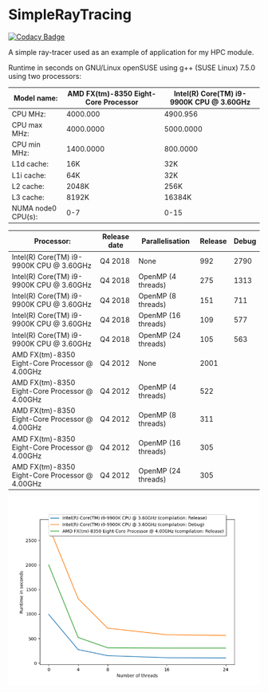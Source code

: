 # SimpleRayTracing

[![Codacy Badge](https://api.codacy.com/project/badge/Grade/2e8c4fd913234f2d880c43716c17cea9)](https://app.codacy.com/manual/effepivi/SimpleRayTracing?utm_source=github.com&utm_medium=referral&utm_content=effepivi/SimpleRayTracing&utm_campaign=Badge_Grade_Dashboard)

A simple ray-tracer used as an example of application for my HPC module.


Runtime in seconds on GNU/Linux openSUSE using g++ (SUSE Linux) 7.5.0 using two processors:


| Model name:        | AMD FX(tm)-8350 Eight-Core Processor | Intel(R) Core(TM) i9-9900K CPU @ 3.60GHz |
|--------------------|--------------------------------------|------------------------------------------|
| CPU MHz:           | 4000.000                             | 4900.956                                 |
| CPU max MHz:       | 4000.0000                            | 5000.0000                                |
| CPU min MHz:       | 1400.0000                            | 800.0000                                 |
| L1d cache:         | 16K                                  | 32K                                      |
| L1i cache:         | 64K                                  | 32K                                      |
| L2 cache:          | 2048K                                | 256K                                     |
| L3 cache:          | 8192K                                | 16384K                                   |
| NUMA node0 CPU(s): | 0-7                                  | 0-15                                     |

| Processor:                                      | Release date | Parallelisation     | Release | Debug |
|-------------------------------------------------|--------------|---------------------|---------|-------|
| Intel(R) Core(TM) i9-9900K CPU @ 3.60GHz        | Q4 2018      | None                | 992     | 2790  |
| Intel(R) Core(TM) i9-9900K CPU @ 3.60GHz        | Q4 2018      | OpenMP (4 threads)  | 275     | 1313  |
| Intel(R) Core(TM) i9-9900K CPU @ 3.60GHz        | Q4 2018      | OpenMP (8 threads)  | 151     | 711   |
| Intel(R) Core(TM) i9-9900K CPU @ 3.60GHz        | Q4 2018      | OpenMP (16 threads) | 109     | 577   |
| Intel(R) Core(TM) i9-9900K CPU @ 3.60GHz        | Q4 2018      | OpenMP (24 threads) | 105     | 563   |
| AMD FX(tm)-8350 Eight-Core Processor @ 4.00GHz  | Q4 2012      | None                | 2001    |       |
| AMD FX(tm)-8350 Eight-Core Processor @ 4.00GHz  | Q4 2012      | OpenMP (4 threads)  | 522     |       |
| AMD FX(tm)-8350 Eight-Core Processor @ 4.00GHz  | Q4 2012      | OpenMP (8 threads)  | 311     |       |
| AMD FX(tm)-8350 Eight-Core Processor @ 4.00GHz  | Q4 2012      | OpenMP (16 threads) | 305     |       |
| AMD FX(tm)-8350 Eight-Core Processor @ 4.00GHz  | Q4 2012      | OpenMP (24 threads) | 305     |       |

![Plot of the runtimes](runtimes.png)

